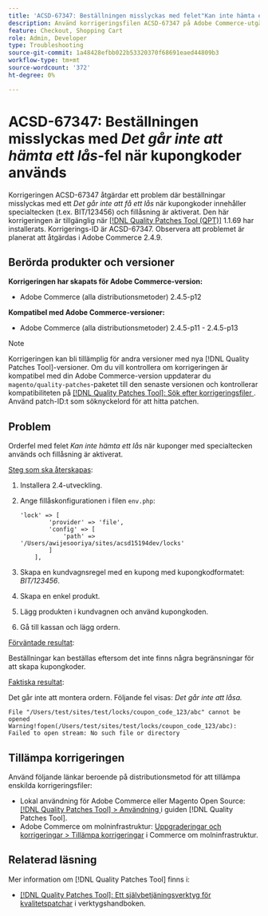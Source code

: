 ```yaml
---
title: 'ACSD-67347: Beställningen misslyckas med felet"Kan inte hämta ett lås" när kupongkoder används'
description: Använd korrigeringsfilen ACSD-67347 på Adobe Commerce-utgåvan om beställningarna misslyckas med felet"Kan inte hämta ett lås" när kupongkoderna innehåller specialtecken (t.ex. BIT/123456) och fillåsning är aktiverat.
feature: Checkout, Shopping Cart
role: Admin, Developer
type: Troubleshooting
source-git-commit: 1a48428efbb022b53320370f68691eaed44809b3
workflow-type: tm+mt
source-wordcount: '372'
ht-degree: 0%

---
```



# ACSD-67347: Beställningen misslyckas med *Det går inte att hämta ett lås*-fel när kupongkoder används

Korrigeringen ACSD-67347 åtgärdar ett problem där beställningar misslyckas med ett *Det går inte att få ett lås* när kupongkoder innehåller specialtecken (t.ex. BIT/123456) och fillåsning är aktiverat. Den här korrigeringen är tillgänglig när [[!DNL Quality Patches Tool (QPT)]](/help/tools/quality-patches-tool/quality-patches-tool-to-self-serve-quality-patches.md) 1.1.69 har installerats. Korrigerings-ID är ACSD-67347. Observera att problemet är planerat att åtgärdas i Adobe Commerce 2.4.9.

## Berörda produkter och versioner

**Korrigeringen har skapats för Adobe Commerce-version:**

* Adobe Commerce (alla distributionsmetoder) 2.4.5-p12

**Kompatibel med Adobe Commerce-versioner:**

* Adobe Commerce (alla distributionsmetoder) 2.4.5-p11 - 2.4.5-p13

>[!NOTE]
>
>Korrigeringen kan bli tillämplig för andra versioner med nya [!DNL Quality Patches Tool]-versioner. Om du vill kontrollera om korrigeringen är kompatibel med din Adobe Commerce-version uppdaterar du `magento/quality-patches`-paketet till den senaste versionen och kontrollerar kompatibiliteten på [[!DNL Quality Patches Tool]: Sök efter korrigeringsfiler ](https://experienceleague.adobe.com/tools/commerce-quality-patches/index.html?lang=sv-SE). Använd patch-ID:t som söknyckelord för att hitta patchen.

## Problem

Orderfel med felet *Kan inte hämta ett lås* när kuponger med specialtecken används och fillåsning är aktiverat.

<u>Steg som ska återskapas</u>:

1. Installera 2.4-utveckling.
1. Ange fillåskonfigurationen i filen `env.php`:

   ```
   'lock' => [
           'provider' => 'file',
           'config' => [
               'path' => '/Users/awijesooriya/sites/acsd15194dev/locks'
           ]
       ],
   ```

1. Skapa en kundvagnsregel med en kupong med kupongkodformatet: *BIT/123456*.
1. Skapa en enkel produkt.
1. Lägg produkten i kundvagnen och använd kupongkoden.
1. Gå till kassan och lägg ordern.

<u>Förväntade resultat</u>:

Beställningar kan beställas eftersom det inte finns några begränsningar för att skapa kupongkoder.

<u>Faktiska resultat</u>:

Det går inte att montera ordern. Följande fel visas: *Det går inte att låsa.*

```
File "/Users/test/sites/test/locks/coupon_code_123/abc" cannot be opened Warning!fopen(/Users/test/sites/test/locks/coupon_code_123/abc): Failed to open stream: No such file or directory
```

## Tillämpa korrigeringen

Använd följande länkar beroende på distributionsmetod för att tillämpa enskilda korrigeringsfiler:

* Lokal användning för Adobe Commerce eller Magento Open Source: [[!DNL Quality Patches Tool] > Användning ](/help/tools/quality-patches-tool/usage.md) i guiden [!DNL Quality Patches Tool].
* Adobe Commerce om molninfrastruktur: [Uppgraderingar och korrigeringar > Tillämpa korrigeringar](https://experienceleague.adobe.com/docs/commerce-cloud-service/user-guide/develop/upgrade/apply-patches.html?lang=sv-SE) i Commerce om molninfrastruktur.

## Relaterad läsning

Mer information om [!DNL Quality Patches Tool] finns i:

* [[!DNL Quality Patches Tool]: Ett självbetjäningsverktyg för kvalitetspatchar](/help/tools/quality-patches-tool/quality-patches-tool-to-self-serve-quality-patches.md) i verktygshandboken.
